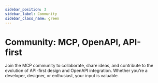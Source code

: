 ```yaml
---
sidebar_position: 3
sidebar_label: Community
sidebar_class_name: green
---
```


# Community: MCP, OpenAPI, API-first
Join the MCP community to collaborate, share ideas, and contribute to the evolution of API-first design and OpenAPI integration. Whether you're a developer, designer, or enthusiast, your input is valuable. 
